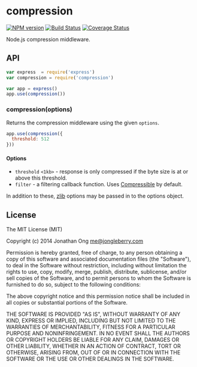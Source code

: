 # compression

[![NPM version](https://badge.fury.io/js/compression.svg)](http://badge.fury.io/js/compression)
[![Build Status](https://travis-ci.org/expressjs/compression.svg?branch=master)](https://travis-ci.org/expressjs/compression)
[![Coverage Status](https://img.shields.io/coveralls/expressjs/compression.svg?branch=master)](https://coveralls.io/r/expressjs/compression)

Node.js compression middleware.

## API

```js
var express  = require('express')
var compression = require('compression')

var app = express()
app.use(compression())
```

### compression(options)

Returns the compression middleware using the given `options`.

```js
app.use(compression({
  threshold: 512
}))
```

#### Options

- `threshold` `<1kb>` - response is only compressed if the byte size is at or above this threshold.
- `filter` - a filtering callback function. Uses [Compressible](https://github.com/expressjs/compressible) by default.

In addition to these, [zlib](http://nodejs.org/api/zlib.html) options may be passed in to the options object.

## License

The MIT License (MIT)

Copyright (c) 2014 Jonathan Ong me@jongleberry.com

Permission is hereby granted, free of charge, to any person obtaining a copy
of this software and associated documentation files (the "Software"), to deal
in the Software without restriction, including without limitation the rights
to use, copy, modify, merge, publish, distribute, sublicense, and/or sell
copies of the Software, and to permit persons to whom the Software is
furnished to do so, subject to the following conditions:

The above copyright notice and this permission notice shall be included in
all copies or substantial portions of the Software.

THE SOFTWARE IS PROVIDED "AS IS", WITHOUT WARRANTY OF ANY KIND, EXPRESS OR
IMPLIED, INCLUDING BUT NOT LIMITED TO THE WARRANTIES OF MERCHANTABILITY,
FITNESS FOR A PARTICULAR PURPOSE AND NONINFRINGEMENT. IN NO EVENT SHALL THE
AUTHORS OR COPYRIGHT HOLDERS BE LIABLE FOR ANY CLAIM, DAMAGES OR OTHER
LIABILITY, WHETHER IN AN ACTION OF CONTRACT, TORT OR OTHERWISE, ARISING FROM,
OUT OF OR IN CONNECTION WITH THE SOFTWARE OR THE USE OR OTHER DEALINGS IN
THE SOFTWARE.
